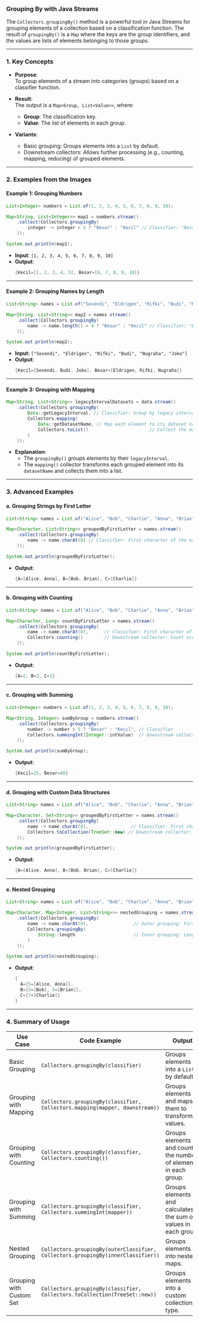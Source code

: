 ### **Grouping By with Java Streams**

The `Collectors.groupingBy()` method is a powerful tool in Java Streams for grouping elements of a collection based on a classification function. The result of `groupingBy()` is a `Map` where the keys are the group identifiers, and the values are lists of elements belonging to those groups.

---

### **1. Key Concepts**

- **Purpose**:  
  To group elements of a stream into categories (groups) based on a classifier function.

- **Result**:  
  The output is a `Map<Group, List<Value>>`, where:
  - **Group**: The classification key.
  - **Value**: The list of elements in each group.

- **Variants**:  
  - Basic grouping: Groups elements into a `List` by default.
  - Downstream collectors: Allows further processing (e.g., counting, mapping, reducing) of grouped elements.

---

### **2. Examples from the Images**

#### **Example 1: Grouping Numbers**
```java
List<Integer> numbers = List.of(1, 2, 3, 4, 5, 6, 7, 8, 9, 10);

Map<String, List<Integer>> map1 = numbers.stream()
    .collect(Collectors.groupingBy(
        integer -> integer > 5 ? "Besar" : "Kecil" // Classifier: "Besar" if > 5, "Kecil" otherwise
    ));

System.out.println(map1);
```

- **Input**: `[1, 2, 3, 4, 5, 6, 7, 8, 9, 10]`
- **Output**:
  ```java
  {Kecil=[1, 2, 3, 4, 5], Besar=[6, 7, 8, 9, 10]}
  ```

---

#### **Example 2: Grouping Names by Length**
```java
List<String> names = List.of("Sevendi", "Eldrigen", "Rifki", "Budi", "Nugraha", "Joko");

Map<String, List<String>> map2 = names.stream()
    .collect(Collectors.groupingBy(
        name -> name.length() > 4 ? "Besar" : "Kecil" // Classifier: "Besar" if length > 4, "Kecil" otherwise
    ));

System.out.println(map2);
```

- **Input**: `["Sevendi", "Eldrigen", "Rifki", "Budi", "Nugraha", "Joko"]`
- **Output**:
  ```java
  {Kecil=[Sevendi, Budi, Joko], Besar=[Eldrigen, Rifki, Nugraha]}
  ```

---

#### **Example 3: Grouping with Mapping**
```java
Map<String, List<String>> legacyIntervalDatasets = data.stream()
    .collect(Collectors.groupingBy(
        Data::getLegacyInterval, // Classifier: Group by legacy interval
        Collectors.mapping(
            Data::getDatasetName, // Map each element to its dataset name
            Collectors.toList()                       // Collect the mapped values into a list
        )
    ));
```

- **Explanation**:
  - The `groupingBy()` groups elements by their `legacyInterval`.
  - The `mapping()` collector transforms each grouped element into its `datasetName` and collects them into a list.

---

### **3. Advanced Examples**

#### **a. Grouping Strings by First Letter**
```java
List<String> names = List.of("Alice", "Bob", "Charlie", "Anna", "Brian");

Map<Character, List<String>> groupedByFirstLetter = names.stream()
    .collect(Collectors.groupingBy(
        name -> name.charAt(0) // Classifier: First character of the name
    ));

System.out.println(groupedByFirstLetter);
```

- **Output**:
  ```java
  {A=[Alice, Anna], B=[Bob, Brian], C=[Charlie]}
  ```

---

#### **b. Grouping with Counting**
```java
List<String> names = List.of("Alice", "Bob", "Charlie", "Anna", "Brian");

Map<Character, Long> countByFirstLetter = names.stream()
    .collect(Collectors.groupingBy(
        name -> name.charAt(0),      // Classifier: First character of the name
        Collectors.counting()        // Downstream collector: Count occurrences
    ));

System.out.println(countByFirstLetter);
```

- **Output**:
  ```java
  {A=2, B=2, C=1}
  ```

---

#### **c. Grouping with Summing**
```java
List<Integer> numbers = List.of(1, 2, 3, 4, 5, 6, 7, 8, 9, 10);

Map<String, Integer> sumByGroup = numbers.stream()
    .collect(Collectors.groupingBy(
        number -> number > 5 ? "Besar" : "Kecil", // Classifier
        Collectors.summingInt(Integer::intValue)  // Downstream collector: Sum the values
    ));

System.out.println(sumByGroup);
```

- **Output**:
  ```java
  {Kecil=15, Besar=40}
  ```

---

#### **d. Grouping with Custom Data Structures**
```java
List<String> names = List.of("Alice", "Bob", "Charlie", "Anna", "Brian");

Map<Character, Set<String>> groupedByFirstLetter = names.stream()
    .collect(Collectors.groupingBy(
        name -> name.charAt(0),                // Classifier: First character
        Collectors.toCollection(TreeSet::new) // Downstream collector: Collect into a TreeSet
    ));

System.out.println(groupedByFirstLetter);
```

- **Output**:
  ```java
  {A=[Alice, Anna], B=[Bob, Brian], C=[Charlie]}
  ```

---

#### **e. Nested Grouping**
```java
List<String> names = List.of("Alice", "Bob", "Charlie", "Anna", "Brian");

Map<Character, Map<Integer, List<String>>> nestedGrouping = names.stream()
    .collect(Collectors.groupingBy(
        name -> name.charAt(0),                 // Outer grouping: First character
        Collectors.groupingBy(
            String::length                      // Inner grouping: Length of the name
        )
    ));

System.out.println(nestedGrouping);
```

- **Output**:
  ```java
  {
    A={5=[Alice, Anna]},
    B={3=[Bob], 5=[Brian]},
    C={7=[Charlie]}
  }
  ```

---

### **4. Summary of Usage**

| **Use Case**                | **Code Example**                                                                                                  | **Output**                                                                                     |
|-----------------------------|------------------------------------------------------------------------------------------------------------------|-----------------------------------------------------------------------------------------------|
| Basic Grouping              | `Collectors.groupingBy(classifier)`                                                                              | Groups elements into a `List` by default.                                                    |
| Grouping with Mapping       | `Collectors.groupingBy(classifier, Collectors.mapping(mapper, downstream))`                                      | Groups elements and maps them to transformed values.                                          |
| Grouping with Counting      | `Collectors.groupingBy(classifier, Collectors.counting())`                                                       | Groups elements and counts the number of elements in each group.                             |
| Grouping with Summing       | `Collectors.groupingBy(classifier, Collectors.summingInt(mapper))`                                               | Groups elements and calculates the sum of values in each group.                              |
| Nested Grouping             | `Collectors.groupingBy(outerClassifier, Collectors.groupingBy(innerClassifier))`                                 | Groups elements into nested maps.                                                            |
| Grouping with Custom Set    | `Collectors.groupingBy(classifier, Collectors.toCollection(TreeSet::new))`                                       | Groups elements into a custom collection type.                                               |
